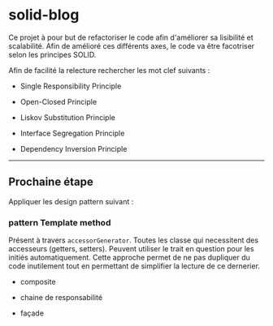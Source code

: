 # solid-blog

Ce projet à pour but de refactoriser le code afin d'améliorer sa lisibilité et scalabilité.
Afin de amélioré ces différents axes, le code va être facotriser selon les principes SOLID.

Afin de facilité la relecture rechercher les mot clef suivants :

- Single Responsibility Principle

- Open-Closed Principle

- Liskov Substitution Principle

- Interface Segregation Principle

- Dependency Inversion Principle

 ---

## Prochaine étape

 Appliquer les design pattern suivant :

### pattern Template method

Présent à travers `accessorGenerator`. Toutes les classe qui necessitent  des accesseurs (getters, setters). Peuvent utiliser le trait en question pour les initiés automatiquement.
Cette approche permet de ne pas dupliquer du code inutilement tout en permettant de simplifier la lecture de ce dernerier.

- composite

- chaine de responsabilité

- façade
